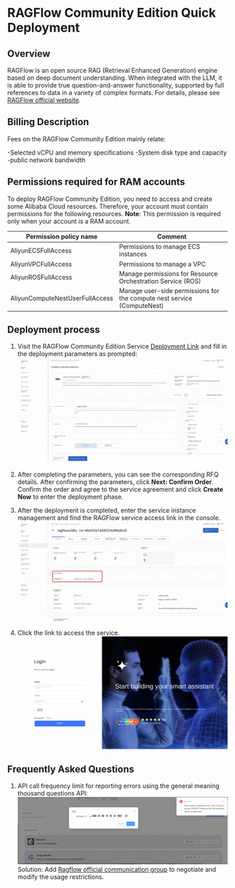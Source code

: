 # RAGFlow Community Edition Quick Deployment

## Overview
RAGFlow is an open source RAG (Retrieval Enhanced Generation) engine based on deep document understanding. When integrated with the LLM, it is able to provide true question-and-answer functionality, supported by full references to data in a variety of complex formats. For details, please see [RAGFlow official website](https://ragflow.io).


## Billing Description
Fees on the RAGFlow Community Edition mainly relate:

-Selected vCPU and memory specifications
-System disk type and capacity
-public network bandwidth


## Permissions required for RAM accounts
To deploy RAGFlow Community Edition, you need to access and create some Alibaba Cloud resources. Therefore, your account must contain permissions for the following resources.
**Note**: This permission is required only when your account is a RAM account.

| Permission policy name | Comment |
| ------------------------------------- | ---------------------------- |
| AliyunECSFullAccess | Permissions to manage ECS instances |
| AliyunVPCFullAccess | Permissions to manage a VPC |
| AliyunROSFullAccess | Manage permissions for Resource Orchestration Service (ROS) |
| AliyunComputeNestUserFullAccess | Manage user-side permissions for the compute nest service (ComputeNest) |

## Deployment process

1. Visit the RAGFlow Community Edition Service [Deployment Link](https://computenest.console.aliyun.com/service/instance/create/cn-hangzhou?type=user&ServiceId=service-06cfae29e2e949b5900c) and fill in the deployment parameters as prompted:
![image.png](images-en/1.jpg)

2. After completing the parameters, you can see the corresponding RFQ details. After confirming the parameters, click **Next: Confirm Order**. Confirm the order and agree to the service agreement and click **Create Now** to enter the deployment phase.
3. After the deployment is completed, enter the service instance management and find the RAGFlow service access link in the console.
![image.png](images-en/2.jpg)
4. Click the link to access the service.
![image.png](images-en/3.jpg)

## Frequently Asked Questions
1. API call frequency limit for reporting errors using the general meaning thousand questions API:
![image.png](images-en/faq_1.png)
Solution: Add [Ragflow official communication group](https://github.com/infiniflow/ragflow/blob/main/README_zh.md) to negotiate and modify the usage restrictions.
